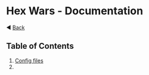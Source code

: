 # Hex Wars - Documentation

:arrow_backward: [Back](../README.md)

## Table of Contents

1. [Config files](./config.md)
2.
